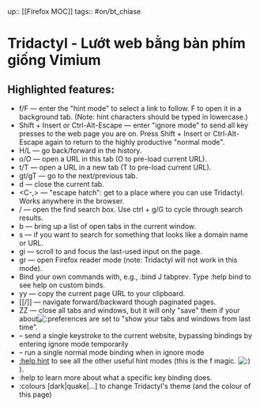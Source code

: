 up:: [[Firefox MOC]]
tags:: #on/bt_chiase 

# Tridactyl - Lướt web bằng bàn phím giống Vimium
## Highlighted features:​

- f/F — enter the "hint mode" to select a link to follow. F to open it in a background tab. (Note: hint characters should be typed in lowercase.)
- Shift + Insert or Ctrl-Alt-Escape — enter "ignore mode" to send all key presses to the web page you are on. Press Shift + Insert or Ctrl-Alt-Escape again to return to the highly productive "normal mode".
- H/L — go back/forward in the history.
- o/O — open a URL in this tab (O to pre-load current URL).
- t/T — open a URL in a new tab (T to pre-load current URL).
- gt/gT — go to the next/previous tab.
- d — close the current tab.
- <C-,> — "escape hatch": get to a place where you can use Tridactyl. Works anywhere in the browser.
- / — open the find search box. Use ctrl + g/G to cycle through search results.
- b — bring up a list of open tabs in the current window.
- s — if you want to search for something that looks like a domain name or URL.
- gi — scroll to and focus the last-used input on the page.
- gr — open Firefox reader mode (note: Tridactyl will not work in this mode).
- Bind your own commands with, e.g., :bind J tabprev. Type :help bind to see help on custom binds.
- yy — copy the current page URL to your clipboard.
- [[/]] — navigate forward/backward though paginated pages.
- ZZ — close all tabs and windows, but it will only "save" them if your about![:p](https://statics.voz.tech/styles/next/xenforo/smilies/popo/tongue.png?v=01 "Stick out tongue    :p")references are set to "show your tabs and windows from last time".
- <C-v> – send a single keystroke to the current website, bypassing bindings by entering ignore mode temporarily
- <C-o> – run a single normal mode binding when in ignore mode
- [:help hint](https://voz.vn/moz-extension%3A//f94c3903-5f20-45f9-88b9-f83a79fd42c5/static/docs/modules/_src_excmds_.html#hint) to see all the other useful hint modes (this is the f magic. ![:)](https://statics.voz.tech/styles/next/xenforo/smilies/popo/smile.png?v=01 "Smile    :)") ).
- :help <keybinding> to learn more about what a specific key binding does.
- :colours [dark|quake|...] to change Tridactyl's theme (and the colour of this page)